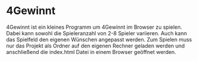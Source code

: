 # 4Gewinnt
4Gewinnt ist ein kleines Programm um 4Gewinnt im Browser zu spielen.
Dabei kann sowohl die Spieleranzahl von 2-8 Spieler variieren.
Auch kann das Spielfeld den eigenen Wünschen angepasst werden.
Zum Spielen muss nur das Projekt als Ordner auf den eigenen Rechner geladen werden und anschließend die index.html Datei in einem Browser geöffnet werden.
